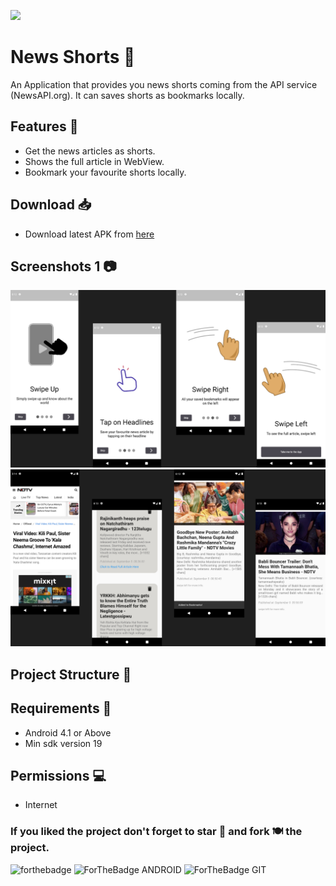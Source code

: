 ![](./Assets/header.png)

# News Shorts 📄 

An Application that provides you news shorts coming from the API service (NewsAPI.org). It can saves shorts as bookmarks locally. 


## Features 🚀

- Get the news articles as shorts.
- Shows the full article in WebView.
- Bookmark your favourite shorts locally.


## Download 📥
- Download latest APK from [here](https://github.com/dheerajkotwani/CineWatch/releases/download/refs%2Fheads%2Fmaster/app.apk)

## Screenshots 1 📷 
![screenshot1](assets/readMe/one.png)
![screenshot1](assets/readMe/two.png)

## Project Structure 📂


## Requirements 🎯 
- Android 4.1 or Above
- Min sdk version 19

## Permissions 💻
- Internet

### If you liked the project don't forget to star 🌟 and fork 🍽 the project.
![forthebadge](https://forthebadge.com/images/badges/built-with-love.svg)
![ForTheBadge ANDROID](https://forthebadge.com/images/badges/built-for-android.svg)
![ForTheBadge GIT](https://forthebadge.com/images/badges/uses-git.svg)